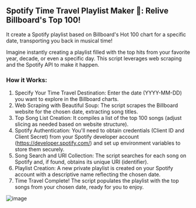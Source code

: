 ## **Spotify Time Travel Playlist Maker 🔮: Relive Billboard's Top 100!**
It create a Spotify playlist based on Billboard's Hot 100 chart for a specific date, transporting you back in musical time!

Imagine instantly creating a playlist filled with the top hits from your favorite year, decade, or even a specific day. This script leverages web scraping and the Spotify API to make it happen.

### **How it Works:**

1. Specify Your Time Travel Destination: Enter the date (YYYY-MM-DD) you want to explore in the Billboard charts.
2. Web Scraping with Beautiful Soup: The script scrapes the Billboard website for the chosen date, extracting song titles.
3. Top Song List Creation: It compiles a list of the top 100 songs (adjust slicing as needed based on website structure).
4. Spotify Authentication: You'll need to obtain credentials (Client ID and Client Secret) from your Spotify developer account (https://developer.spotify.com/) and set up environment variables to store them securely.
5. Song Search and URI Collection: The script searches for each song on Spotify and, if found, obtains its unique URI (identifier).
6. Playlist Creation: A new private playlist is created on your Spotify account with a descriptive name reflecting the chosen date.
7. Time Travel Complete! The script populates the playlist with the top songs from your chosen date, ready for you to enjoy.



![image](https://github.com/PiyushBagde/100-days-of-python/assets/100503136/7028ab51-50bc-4b4e-a4fe-374516113e9c)
